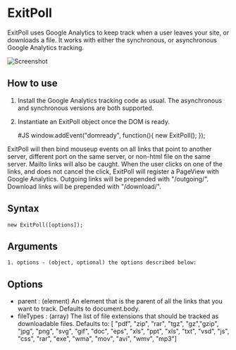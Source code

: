 ExitPoll
==================

ExitPoll uses Google Analytics to keep track when a user leaves your site, or downloads a file. It works with either the synchronous, or asynchronous Google Analytics tracking.

![Screenshot](http://c5.simulacre.org/exitpoll/images/banner_200x100.png)


How to use
----------

1. Install the Google Analytics tracking code as usual. The asynchronous and synchronous versions are both supported.
2. Instantiate an ExitPoll object once the DOM is ready.
    
    #JS
    window.addEvent("domready", function(){
       new ExitPoll(); 
    });

ExitPoll will then bind mouseup events on all links that point to another server, different port on the same server, or non-html file on the same server. Mailto links will also be caught. When the user clicks on one of the links, and does not cancel the click, ExitPoll will register a PageView with Google Analytics. Outgoing links will be prepended with "/outgoing/". Download links will be prepended with "/download/".

Syntax
-----

    new ExitPoll([options]);
    
Arguments
---------

	1. options - (object, optional) the options described below:

Options
-------

* parent        : (element) An element that is the parent of all the links that you want to track. Defaults to document.body.
* fileTypes     : (array) The list of file extensions that should be tracked as downloadable files. Defaults to: [ "pdf", "zip", "rar", "tgz", "gz","gzip", "jpg", "png", "svg", "gif", "doc", "eps", "xls", "ppt", "xls", "txt", "vsd", "js", "css", "rar", "exe", "wma", "mov", "avi", "wmv", "mp3"]
